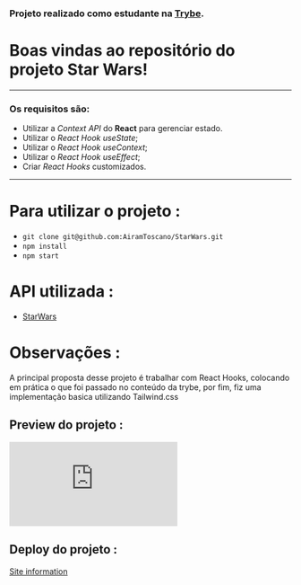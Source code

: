 ### Projeto realizado como estudante na [Trybe](https://www.betrybe.com/).

# Boas vindas ao repositório do projeto Star Wars!

---

### Os requisitos são:

* Utilizar a _Context API_ do **React** para gerenciar estado.
* Utilizar o _React Hook useState_;
* Utilizar o _React Hook useContext_;
* Utilizar o _React Hook useEffect_;
* Criar _React Hooks_ customizados.

---
 
# Para utilizar o projeto :
- `git clone git@github.com:AiramToscano/StarWars.git`
- `npm install`
- `npm start`

# API utilizada : 
- [StarWars](https://swapi-trybe.herokuapp.com/api/planets/)

# Observações :
A principal proposta desse projeto é trabalhar com React Hooks, colocando em prática o que foi passado no conteúdo da trybe, por fim, fiz uma implementação basica utilizando Tailwind.css

## Preview do projeto :
![recipes](https://github.com/AiramToscano/StarWars/blob/airamtoscano/tailwind.config.js)


## Deploy do projeto :

[Site information](https://starwarsairam.netlify.app/)

